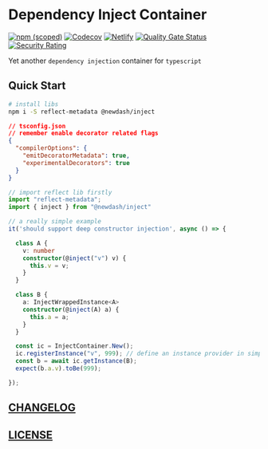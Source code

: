 # Dependency Inject Container

[![npm (scoped)](https://img.shields.io/npm/v/@newdash/inject?label=@newdash/inject)](https://www.npmjs.com/package/@newdash/inject)
[![Codecov](https://codecov.io/gh/newdash/inject/branch/master/graph/badge.svg)](https://codecov.io/gh/newdash/inject)
[![Netlify](https://img.shields.io/netlify/70db22cf-e923-4aa9-ac52-8591056c70f1?label=docs)](https://newdash-inject.netlify.fornever.org/)
[![Quality Gate Status](https://sonarcloud.io/api/project_badges/measure?project=newdash_inject&metric=alert_status)](https://sonarcloud.io/dashboard?id=newdash_inject)
[![Security Rating](https://sonarcloud.io/api/project_badges/measure?project=newdash_inject&metric=security_rating)](https://sonarcloud.io/dashboard?id=newdash_inject)

Yet another `dependency injection` container for `typescript`

## Quick Start

```bash
# install libs
npm i -S reflect-metadata @newdash/inject
```

```json
// tsconfig.json
// remember enable decorator related flags
{
  "compilerOptions": {
    "emitDecoratorMetadata": true,
    "experimentalDecorators": true
  }
}
```

```ts
// import reflect lib firstly
import "reflect-metadata"; 
import { inject } from "@newdash/inject"

// a really simple example
it('should support deep constructor injection', async () => {

  class A {
    v: number
    constructor(@inject("v") v) {
      this.v = v;
    }
  }

  class B {
    a: InjectWrappedInstance<A>
    constructor(@inject(A) a) {
      this.a = a;
    }
  }

  const ic = InjectContainer.New();
  ic.registerInstance("v", 999); // define an instance provider in simple way
  const b = await ic.getInstance(B);
  expect(b.a.v).toBe(999);

});
```

## [CHANGELOG](./CHANGELOG.md)

## [LICENSE](./LICENSE)